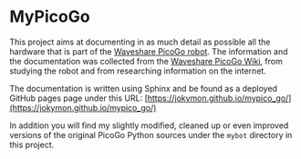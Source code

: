 MyPicoGo
========

This project aims at documenting in as much detail as possible all the hardware that is
part of the [Waveshare PicoGo robot](https://www.waveshare.com/picogo.htm). The information
and the documentation was collected from the [Waveshare PicoGo Wiki](https://www.waveshare.com/wiki/PicoGo),
from studying the robot and from researching information on the internet.

The documentation is written using Sphinx and be found as a deployed GitHub pages page
under this URL: [https://jokymon.github.io/mypico_go/](https://jokymon.github.io/mypico_go/)

In addition you will find my slightly modified, cleaned up or even improved versions of
the original PicoGo Python sources under the ``mybot`` directory in this project.